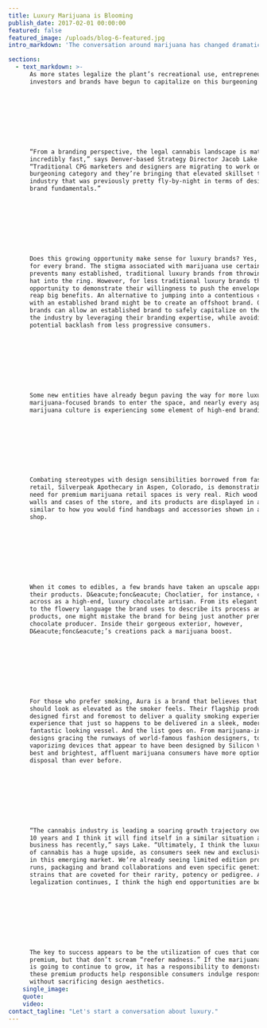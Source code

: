 ```yaml
---
title: Luxury Marijuana is Blooming
publish_date: 2017-02-01 00:00:00
featured: false
featured_image: /uploads/blog-6-featured.jpg
intro_markdown: 'The conversation around marijuana has changed dramatically over the last decade. Once widely considered a pastime reserved for unmotivated outcasts and burnouts, the current public perception paints a different picture. People from all walks of life now freely admit to indulging in marijuana, despite the stigma that stubbornly exists.​'

sections:
  - text_markdown: >-
      As more states legalize the plant’s recreational use, entrepreneurs,
      investors and brands have begun to capitalize on this burgeoning industry.









      “From a branding perspective, the legal cannabis landscape is maturing
      incredibly fast,” says Denver-based Strategy Director Jacob Lake.
      “Traditional CPG marketers and designers are migrating to work on this
      burgeoning category and they’re bringing that elevated skillset to an
      industry that was previously pretty fly-by-night in terms of design and
      brand fundamentals.”









      Does this growing opportunity make sense for luxury brands? Yes, but not
      for every brand. The stigma associated with marijuana use certainly
      prevents many established, traditional luxury brands from throwing their
      hat into the ring. However, for less traditional luxury brands the
      opportunity to demonstrate their willingness to push the envelope could
      reap big benefits. An alternative to jumping into a contentious category
      with an established brand might be to create an offshoot brand. Offshoot
      brands can allow an established brand to safely capitalize on the growth of
      the industry by leveraging their branding expertise, while avoiding
      potential backlash from less progressive consumers.









      Some new entities have already begun paving the way for more luxury
      marijuana-focused brands to enter the space, and nearly every aspect of
      marijuana culture is experiencing some element of high-end branding.









      Combating stereotypes with design sensibilities borrowed from fashion
      retail, Silverpeak Apothecary in Aspen, Colorado, is demonstrating that the
      need for premium marijuana retail spaces is very real. Rich wood lines the
      walls and cases of the store, and its products are displayed in a way
      similar to how you would find handbags and accessories shown in a Soho
      shop.









      When it comes to edibles, a few brands have taken an upscale approach to
      their products. D&eacute;fonc&eacute; Choclatier, for instance, comes
      across as a high-end, luxury chocolate artisan. From its elegant packaging,
      to the flowery language the brand uses to describe its process and
      products, one might mistake the brand for being just another premium
      chocolate producer. Inside their gorgeous exterior, however,
      D&eacute;fonc&eacute;’s creations pack a marijuana boost.









      For those who prefer smoking, Aura is a brand that believes that smoking
      should look as elevated as the smoker feels. Their flagship product is
      designed first and foremost to deliver a quality smoking experience – an
      experience that just so happens to be delivered in a sleek, modern and
      fantastic looking vessel. And the list goes on. From marijuana-inspired
      designs gracing the runways of world-famous fashion designers, to
      vaporizing devices that appear to have been designed by Silicon Valley’s
      best and brightest, affluent marijuana consumers have more options at their
      disposal than ever before.









      “The cannabis industry is leading a soaring growth trajectory over the next
      10 years and I think it will find itself in a similar situation as the beer
      business has recently,” says Lake. “Ultimately, I think the luxury echelon
      of cannabis has a huge upside, as consumers seek new and exclusive products
      in this emerging market. We’re already seeing limited edition production
      runs, packaging and brand collaborations and even specific genetics or
      strains that are coveted for their rarity, potency or pedigree. As
      legalization continues, I think the high end opportunities are bountiful.”









      The key to success appears to be the utilization of cues that connote
      premium, but that don’t scream “reefer madness.” If the marijuana industry
      is going to continue to grow, it has a responsibility to demonstrate that
      these premium products help responsible consumers indulge responsibly,
      without sacrificing design aesthetics.​
    single_image:
    quote:
    video:
contact_tagline: "Let's start a conversation about luxury."
---
```



